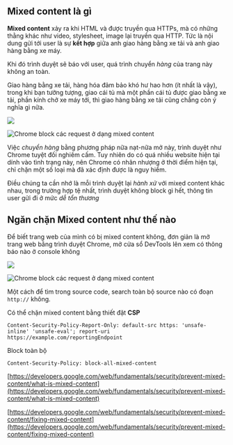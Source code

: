 ## Mixed content là gì

**Mixed content** xảy ra khi HTML và được truyền qua HTTPs, mà có những thằng khác như video, stylesheet, image lại truyền qua HTTP. Tức là nội dung gửi tới user là sự **kết hợp** giữa anh giao hàng bằng xe tải và anh giao hàng bằng xe máy.

Khi đó trình duyệt sẽ báo với user, quá trình chuyển *hàng* của trang này không an toàn.

Giao hàng bằng xe tải, hàng hóa đảm bảo khó hư hao hơn (ít nhất là vậy), trong khi bạn tưởng tượng, giao cái tủ mà một phần cái tủ được giao bằng xe tải, phần kính chở xe máy tới, thì giao hàng bằng xe tải cũng chẳng còn ý nghĩa gì nữa.

![](https://web-dev.imgix.net/image/tcFciHGuF3MxnTr1y5ue01OGLBn2/Y7b4EWAbSL6BgI07FdQq.jpg?auto=format&w=964)

![Chrome block các request ở dạng mixed content](https://web-dev.imgix.net/image/tcFciHGuF3MxnTr1y5ue01OGLBn2/KafrfEz1adCP2eUHQEWy.jpg?auto=format&w=964)

Việc *chuyển hàng* bằng phương pháp nữa nạt-nữa mở này, trình duyệt như Chrome tuyệt đối nghiêm cấm. Tuy nhiên do có quá nhiều website hiện tại dính vào tình trạng này, nên Chrome có nhân nhượng ở thời điểm hiện tại, chỉ chặn một số loại mà đã xác định được là nguy hiểm.

Điều chúng ta cần nhớ là mỗi trình duyệt lại *hành xử* với mixed content khác nhau, trong trường hợp tệ nhất, trình duyệt không block gì hết, thông tin user gửi đi ở mức *dễ tổn thương*

## Ngăn chặn Mixed content như thế nào

Để biết trang web của mình có bị mixed content không, đơn giản là mở trang web bằng trình duyệt Chrome, mở cửa sổ DevTools lên xem có thông báo nào ở console không

![](https://web-dev.imgix.net/image/tcFciHGuF3MxnTr1y5ue01OGLBn2/HNxoomaHi2ksvYHGuNiE.jpg?auto=format&w=964)

![Chrome block các request ở dạng mixed content](https://web-dev.imgix.net/image/tcFciHGuF3MxnTr1y5ue01OGLBn2/xRG5zpKLr0Z3OwfYpn2H.jpg?auto=format&w=964)

Một cách để tìm trong source code, search toàn bộ source nào có đoạn `http://` không.

Có thể chặn mixed content bằng thiết đặt **CSP**

```
Content-Security-Policy-Report-Only: default-src https: 'unsafe-inline' 'unsafe-eval'; report-uri https://example.com/reportingEndpoint
```

Block toàn bộ

```
Content-Security-Policy: block-all-mixed-content
```

[https://developers.google.com/web/fundamentals/security/prevent-mixed-content/what-is-mixed-content](https://developers.google.com/web/fundamentals/security/prevent-mixed-content/what-is-mixed-content)

[https://developers.google.com/web/fundamentals/security/prevent-mixed-content/fixing-mixed-content](https://developers.google.com/web/fundamentals/security/prevent-mixed-content/fixing-mixed-content)
